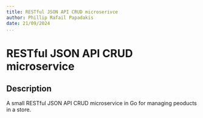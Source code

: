 ```yaml
---
title: RESTful JSON API CRUD microserivce
author: Phillip Rafail Papadakis
date: 21/09/2024
...
```


# RESTful JSON API CRUD microservice


## Description

A small RESTful JSON API CRUD microservice in Go for managing peoducts in a store.


